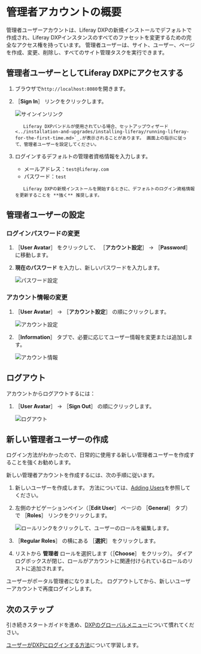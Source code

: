 # 管理者アカウントの概要

管理者ユーザーアカウントは、Liferay DXPの新規インストールでデフォルトで作成され、Liferay DXPインスタンスのすべてのファセットを変更するための完全なアクセス権を持っています。 管理者ユーザーは、サイト、ユーザー、ページを作成、変更、削除し、すべてのサイト管理タスクを実行できます。

<a name="accessing-liferay-dxp-as-the-admin-user" />

## 管理者ユーザーとしてLiferay DXPにアクセスする

1. ブラウザで`http://localhost:8080`を開きます。

1. ［**Sign In**］ リンクをクリックします。

    ![サインインリンク](./introduction-to-the-admin-account/images/01.png "サインインリンク")

    ```{note}
       Liferay DXPバンドルが使用されている場合、セットアップウィザード <../installation-and-upgrades/installing-liferay/running-liferay-for-the-first-time.md>`_.が表示されることがあります。 画面上の指示に従って、管理者ユーザーを設定してください。
    ```

1. ログインするデフォルトの管理者資格情報を入力します。

    * メールアドレス：`test@liferay.com`
    * パスワード：`test`

    ```{warning}
       Liferay DXPの新規インストールを開始するときに、デフォルトのログイン資格情報を更新することを **強く** 推奨します。
    ```

<a name="configuring-the-admin-user" />

## 管理者ユーザーの設定

### ログインパスワードの変更

1. ［**User Avatar**］ をクリックして、 ［**アカウント設定**］ &rarr; ［**Password**］ に移動します。

1. **現在のパスワード** を入力し、新しいパスワードを入力します。

    ![パスワード設定](./introduction-to-the-admin-account/images/02.png "パスワード設定")

### アカウント情報の変更

1. ［**User Avatar**］ &rarr; ［**アカウント設定**］ の順にクリックします。

    ![アカウント設定](./introduction-to-the-admin-account/images/03.png "アカウント設定")

1. ［**Information**］ タブで、必要に応じてユーザー情報を変更または追加します。

    ![アカウント情報](./introduction-to-the-admin-account/images/04.png "アカウント情報")

<a name="signing-out" />

## ログアウト

アカウントからログアウトするには：

1. ［**User Avatar**］ &rarr; ［**Sign Out**］ の順にクリックします。

    ![ログアウト](./introduction-to-the-admin-account/images/05.png "ログアウト")

<a name="creating-a-new-admin-user" />

## 新しい管理者ユーザーの作成

ログイン方法がわかったので、日常的に使用する新しい管理者ユーザーを作成することを強くお勧めします。

新しい管理者アカウントを作成するには、次の手順に従います。

1. 新しいユーザーを作成します。 方法については、[Adding Users](../users-and-permissions/users/adding-and-managing-users.md)を参照してください。

1. 左側のナビゲーションペイン（［**Edit User**］ ページの ［**General**］ タブ）で ［**Roles**］ リンクをクリックします。

    ![ロールリンクをクリックして、ユーザーのロールを編集します。](./introduction-to-the-admin-account/images/06.png)

1. ［**Regular Roles**］ の横にある ［**選択**］ をクリックします。

1. リストから **管理者** ロールを選択します（［**Choose**］ をクリック）。 ダイアログボックスが閉じ、ロールがアカウントに関連付けられているロールのリストに追加されます。

ユーザーがポータル管理者になりました。 ログアウトしてから、新しいユーザーアカウントで再度ログインします。

<a name="whats-next" />

## 次のステップ

引き続きスタートガイドを進め、[DXPのグローバルメニュー](./navigating-dxp.md)について慣れてください。

[ユーザーがDXPにログインする方法](../installation-and-upgrades/securing-liferay/authentication-basics.md)について学習します。
